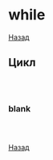 # while

[Назад][back]

## Цикл

```rust

```

```rust

```

```rust

```

### blank

```rust

```

```rust

```

```rust

```

[Назад][back]

[back]: <.> "Назад к оглавлению"